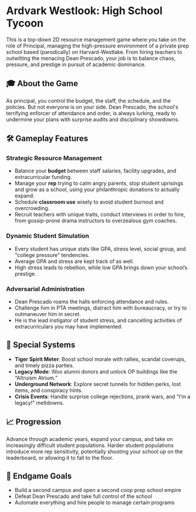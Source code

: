 # Ardvark Westlook: High School Tycoon

This is a top-down 2D resource management game where you take on the role of Principal, managing the high-pressure environment of a private prep school based (parodically) on Harvard-Westlake. From hiring teachers to outwitting the menacing Dean Prescado, your job is to balance chaos, pressure, and prestige in pursuit of academic dominance.

## 🎓 About the Game

As principal, you control the budget, the staff, the schedule, and the policies. But not everyone is on your side. Dean Prescado, the school's terrifying enforcer of attendance and order, is always lurking, ready to undermine your plans with surprise audits and disciplinary showdowns.

## 🛠️ Gameplay Features

### Strategic Resource Management
- Balance your **budget** between staff salaries, facility upgrades, and extracurricular funding.
- Manage your **rep** trying to calm angry parents, stop student uprisings and grow as a school, using your philanthropic donations to actually expand.
- Schedule **classroom use** wisely to avoid student burnout and overcrowding.
- Recruit teachers with unique traits, conduct interviews in order to hire, from gossip-prone drama instructors to overzealous gym coaches.

### Dynamic Student Simulation
- Every student has unique stats like GPA, stress level, social group, and "college pressure" tendencies.
- Average GPA and stress are kept track of as well. 
- High stress leads to rebellion, while low GPA brings down your school’s prestige.

### Adversarial Administration
- Dean Prescado roams the halls enforcing attendance and rules.
- Challenge him in PTA meetings, distract him with bureaucracy, or try to outmaneuver him in secret.
- He is the lead instigator of student stress, and cancelling activities of extracurriculars you may have implemented. 

## 🧪 Special Systems

- **Tiger Spirit Meter**: Boost school morale with rallies, scandal coverups, and timely pizza parties.
- **Legacy Mode**: Woo alumni donors and unlock OP buildings like the “Altruism Atrium.”
- **Underground Network**: Explore secret tunnels for hidden perks, lost items, and conspiracy hints.
- **Crisis Events**: Handle surprise college rejections, prank wars, and “I’m a legacy!” meltdowns.

## 📈 Progression

Advance through academic years, expand your campus, and take on increasingly difficult student populations. Harder student populations introduce more rep sensitivity, potentially shooting your school up on the leaderboard, or allowing it to fall to the floor.

## 🎯 Endgame Goals

- Build a second campus and open a second coop prep school empire
- Defeat Dean Prescado and take full control of the school
- Automate everything and hire people to manage certain programs